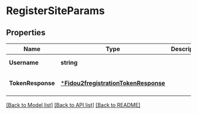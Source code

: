 # RegisterSiteParams

## Properties
Name | Type | Description | Notes
------------ | ------------- | ------------- | -------------
**Username** | **string** |  | [default to null]
**TokenResponse** | [***Fidou2fregistrationTokenResponse**](fidou2fregistration_tokenResponse.md) |  | [optional] [default to null]

[[Back to Model list]](../README.md#documentation-for-models) [[Back to API list]](../README.md#documentation-for-api-endpoints) [[Back to README]](../README.md)


